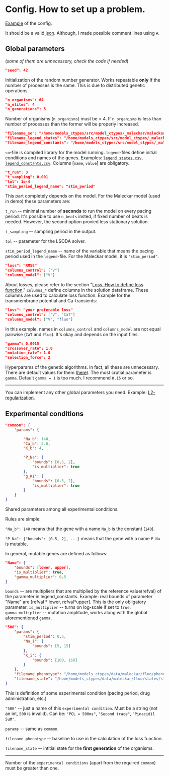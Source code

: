 # Config. How to set up a problem.

[Example](../configs/config_maleckar.json) of the config.

It should be a valid [json](https://www.json.org/json-en.html).
Although, I made possible comment lines using `#`.

## Global parameters
(*some of them are unnecessary, check the code if needed*)
```json
"seed": 42
```
Initialization of the random number generator.
Works repeatable **only** if the number of processes is the same.
This is due to distributed genetic operations.

```json
"n_organisms": 64
"n_elites": 4
"n_generations": 5
```
Number of organisms (`n_organisms`) must be > 4. If `n_organisms` is less than number of processes than the former will be properly increased.

```json
"filename_so": "/home/models_ctypes/src/model_ctypes/_maleckar/maleckar.so"
"filename_legend_states": "/home/models_ctypes/src/model_ctypes/_maleckar/legend_states.csv"
"filename_legend_constants": "/home/models_ctypes/src/model_ctypes/_maleckar/legend_constants.csv"
```

`so`-file is compiled library for the model running. `legend`-files define initial conditions and names of the genes.
Examples: [`legend_states.csv`](https://github.com/humanphysiologylab/models_ctypes/blob/demo-maleckar/src/model_ctypes/_maleckar/legend_states.csv), [`legend_constants.csv`](https://github.com/humanphysiologylab/models_ctypes/blob/demo-maleckar/src/model_ctypes/_maleckar/legend_constants.csv).
Columns [`name`, `value`] are obligatory.

```json
"t_run": 3
"t_sampling": 0.001
"tol": 1e-4
"stim_period_legend_name": "stim_period"
```

This part completely depends on the model. For the Maleckar model (used in demo) these parameters are:

`t_run` -- minimal number of **seconds** to run the model on every pacing period.
It's possible to use `n_beats` insted, if fixed number of beats is needed.
However, the second option provied less stationary solution.

`t_sampling` -- sampling period in the output.

`tol` -- parameter for the LSODA solver.

`stim_period_legend_name` -- name of the variable that means the pacing period used in the `legend`-file. For the Maleckar model, it is `"stim_period"`.

```json
"loss": "RMSE"
"columns_control": ["V"]
"columns_model": ["V"]
```

About losses, please refer to the section "[Loss. How to define loss function](./loss.md)."
`columns_*` define columns in the solution dataframe.
These columns are used to calculate loss function. 
Example for the transmembrane potential and Ca-transients:
```json
"loss": "your preferable loss"
"columns_control": ["V", "CaT"]
"columns_model": ["V", "fluo"]
```
In this example, names in `columns_control` and `columns_model` are not equal pairwise (`CaT` and `fluo`). It's okay and depends on the input files.

```json
"gamma": 0.0015
"crossover_rate": 1.0
"mutation_rate": 1.0
"selection_force": 2
```
Hyperparams of the genetic algorithms.
In fact, all these are unnecessary.
There are default values for them ([here](https://github.com/humanphysiologylab/mpi_scripts/blob/a1fdb8ace7af8d759c026393ab00b67ca20a97c3/mpi_scripts/voigt/io_utils.py#L120)). The most crutial parameter is `gamma`.
Default `gamma = 1` is too much. I recommend `0.15` or so.

---

You can implement any other global parameters you need.
Example: [L2-regularization](https://github.com/humanphysiologylab/mpi_scripts/blob/a1fdb8ace7af8d759c026393ab00b67ca20a97c3/mpi_scripts/voigt/loss_utils.py#L178).

## Experimental conditions

```json
"common": {
    "params": {

        "Na_b": 140,
        "Ca_b": 2.0,
        "K_b": 4,

        "P_Na": {
            "bounds": [0.5, 2],
            "is_multiplier": true
        },
        "g_K1": {
            "bounds": [0.5, 2],
            "is_multiplier": true
        }
    }
}
```

Shared parameters among all experimental conditions.

Rules are simple:

`"Na_b": 140` means that the gene with a name `Na_b` is the constant (`140`).

`"P_Na": {"bounds": [0.5, 2], ...}` means that the gene with a name `P_Na` is mutable.

In general, mutable genes are defined as follows:
```json
"Name": {
    "bounds": [lower, upper],
    "is_multiplier": true,
    "gamma_multiplier": 0.5
}
```

`bounds` -- are multipliers that are multiplied by the reference value(refval) of the parameter in legend_constants. Example: real bounds of parameter "Name" are  [refval * lower, refval*upper]. This is the only obligatory parameter.
`is_multiplier` -- turns on log-scale if set to `true`.
`gamma_multiplier` -- mutation amplitude, works along with the global aforementioned `gamma`.

```json
"500": {
    "params": {
        "stim_period": 0.5,
        "Na_i": {
            "bounds": [5, 15]
        },
        "K_i": {
            "bounds": [100, 160]
        }
    },
    "filename_phenotype": "/home/models_ctypes/data/maleckar/fluo/phenotypes/phenotype_500.csv",
    "filename_state": "/home/models_ctypes/data/maleckar/fluo/states/state_500.csv"
}
```
This is definition of some esperimental condition (pacing period, drug administration, etc.)

`"500"` -- just a name of this `experimental condition`. Must be a string (not an int, `500` is invalid). Can be: `"PCL = 500ms"`, `"Second trace"`, `"Pinacidil 5uM"`.

`params` -- same as `common`.

`filename_phenotype` -- baseline to use in the calculation of the loss function.

`filename_state` -- intitial state for the **first generation** of the organisms.

---

Number of the `experimental conditions` (apart from the required `common`) must be greater than one.
